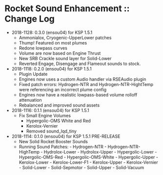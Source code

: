 # Rocket Sound Enhancement :: Change Log

* 2018-1128: 0.3.0 (ensou04) for KSP 1.5.1
	+ Ammonialox, Cryogenic-UpperLower patches
	+ Thump! Featured on most plumes
	+ Redone lowpass curves
	+ Volume are now based on Engine Thrust
	+ New SRB Crackle sound layer for Solid-Lower
	+ Reverted Engage, Disengage and Flameout sounds to stock.
* 2018-1118: 0.2.0 (ensou04) for KSP 1.5.1
	+ Plugin Update
	+ Engines now uses a custom Audio handler via RSEAudio plugin
	+ Fixed patch errors: Hydrogen-NTR and Hydrogen-NTR-HightTemp were referencing an incorrect plume config
	+ Engines now have a realistic lowpass-based volume rolloff attenuation
	+ Rebalanced and improved sound assets
* 2018-1116: 0.1.1 (ensou04) for KSP 1.5.1
	+ Fix Small Engine Volumes
		- Hypergolic-OMS White and Red
		- Kerolox-Vernier
		- Removed sound_lqd_tiny
* 2018-1114: 0.1.0 (ensou04) for KSP 1.5.1 PRE-RELEASE
	+ New Solid Rocket Booster Sounds
	+ Running Sound Patches:
			- Hydrogen-NTR
			- Hydrogen-NTR-HighTemp
			- Hydrolox-Lower
			- Hydrolox-Upper
			- Hypergolic-Lower
			- Hypergolic-OMS-Red
			- Hypergolic-OMS-White
			- Hypergolic-Upper
			- Kerolox-Lower
			- Kerolox-Lower-F1
			- Kerolox-Upper
			- Kerolox-Vernier
			- Solid-Lower
			- Solid-Sepmotor
			- Solid-Upper
			- Solid-Vacuum
